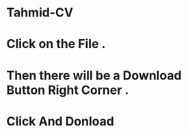 # Tahmid-CV
# Click on the File .
# Then there will be a Download Button Right Corner .
# Click And Donload

